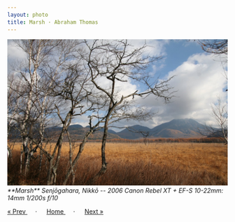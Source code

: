 ```yaml
---
layout: photo
title: Marsh · Abraham Thomas
---
```


<img src="/assets/photos/Marsh.jpg" width="540px" class="photo">

<i>
**Marsh**  
Senjōgahara, Nikkō -- 2006  
Canon Rebel XT + EF-S 10-22mm: 14mm 1/200s f/10
</i>

<a href="/gallery/green"> &laquo; Prev </a> &emsp; · &emsp; 
<a href="/gallery"> Home </a> &emsp; · &emsp; 
<a href="/gallery/canoes"> Next &raquo; </a>
